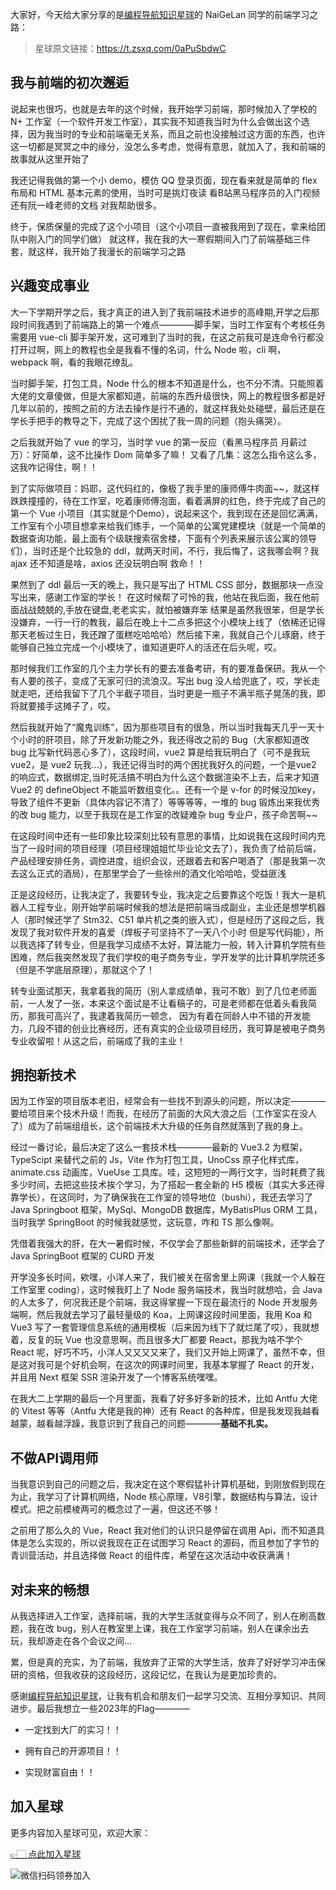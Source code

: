 大家好，今天给大家分享的是[编程导航知识星球](https://mp.weixin.qq.com/s?__biz=MzI1NDczNTAwMA==&mid=2247524980&idx=2&sn=9ddcdb6c52aa096ed4c5ad0ced946a7d&chksm=e9c28583deb50c95f3c2665713a8bbc372c68332b3bfb846cf4b23af3f1cc07164832a291335&token=689599617&lang=zh_CN&scene=21#wechat_redirect)的 NaiGeLan 同学的前端学习之路：
> 星球原文链接：https://t.zsxq.com/0aPuSbdwC

## 我与前端的初次邂逅

说起来也很巧，也就是去年的这个时候，我开始学习前端，那时候加入了学校的 N+ 工作室（一个软件开发工作室），其实我不知道我当时为什么会做出这个选择，因为我当时的专业和前端毫无关系，而且之前也没接触过这方面的东西，也许这一切都是冥冥之中的缘分，没怎么多考虑，觉得有意思，就加入了，我和前端的故事就从这里开始了

我还记得我做的第一个小 demo，模仿 QQ 登录页面，现在看来就是简单的 flex 布局和 HTML 基本元素的使用，当时可是挑灯夜读 看B站黑马程序员的入门视频 还有阮一峰老师的文档 对我帮助很多。

终于，保质保量的完成了这个小项目（这个小项目一直被我用到了现在，拿来给团队中刚入门的同学们做） 就这样，我在我的大一寒假期间入门了前端基础三件套，就这样，我开始了我漫长的前端学习之路

 

## 兴趣变成事业

大一下学期开学之后，我才真正的进入到了我前端技术进步的高峰期,开学之后那段时间我遇到了前端路上的第一个难点————脚手架，当时工作室有个考核任务需要用 vue-cli 脚手架开发，这可难到了当时的我，在这之前我可是连命令行都没打开过啊，网上的教程也全是我看不懂的名词，什么 Node 啦，cli 啊， webpack 啊，看的我眼花缭乱。

当时脚手架，打包工具，Node 什么的根本不知道是什么，也不分不清。只能照着大佬的文章傻做，但是大家都知道，前端的东西升级很快，网上的教程很多都是好几年以前的，按照之前的方法去操作是行不通的，就这样我处处碰壁，最后还是在学长手把手的教导之下，完成了这个困扰了我一周的问题（抱头痛哭）。

之后我就开始了 vue 的学习，当时学 vue 的第一反应（看黑马程序员 月薪过万）：好简单，这不比操作 Dom 简单多了嘛！ 又看了几集：这怎么指令这么多，这我咋记得住，啊！！

到了实际做项目：妈耶，这代码红的，像极了我手里的康师傅牛肉面~~，就这样跌跌撞撞的，待在工作室，吃着康师傅泡面，看着满屏的红色，终于完成了自己的第一个 Vue 小项目（其实就是个Demo），说起来这个，我到现在还是回忆满满，工作室有个小项目想拿来给我们练手，一个简单的公寓党建模块（就是一个简单的数据查询功能，最上面有个级联搜索宿舍楼，下面有个列表来展示该公寓的领导们），当时还是个比较急的 ddl，就两天时间，不行，我后悔了，这我哪会啊？我 ajax 还不知道是啥，axios 还没玩明白啊 救命！！  

果然到了 ddl 最后一天的晚上，我只是写出了 HTML CSS 部分，数据那块一点没写出来，感谢工作室的学长！ 在这时候帮了可怜的我，他站在我后面，我在他前面战战兢兢的,手放在键盘,老老实实，就怕被嫌弃笨 结果是虽然我很笨，但是学长没嫌弃，一行一行的教我，最后在晚上十二点多把这个小模块上线了（依稀还记得那天老板过生日，我还蹭了蛋糕吃哈哈哈）然后接下来，我就自己个儿琢磨，终于能够自己独立完成一个小模块了，谁知道更吓人的活还在后头呢，哎。

那时候我们工作室的几个主力学长有的要去准备考研，有的要准备保研。我从一个有人要的孩子，变成了无家可归的流浪汉。写出 bug 没人给兜底了，哎，学长走就走吧，还给我留下了几个半截子项目，当时更是一瓶子不满半瓶子晃荡的我，即将就要接手这摊子了，哎。

然后我就开始了“魔鬼训练”，因为那些项目有的很急，所以当时我每天几乎一天十个小时的肝项目，除了开发新功能之外，我还得改之前的 Bug（大家都知道改 bug 比写新代码恶心多了），这段时间，vue2 算是给我玩明白了（可不是我玩 vue2，是 vue2 玩我...），我还记得当时的两个困扰我好久的问题，一个是vue2 的响应式，数据绑定,当时死活搞不明白为什么这个数据渲染不上去，后来才知道 Vue2 的 defineObject 不能监听数组变化。。还有一个是 v-for 的时候没加key，导致了组件不更新（具体内容记不清了）等等等等，一堆的 bug 锻炼出来我优秀的改 bug 能力，以至于我现在是工作室的改疑难杂 bug 专业户，孩子命苦啊~~

在这段时间中还有一些印象比较深刻比较有意思的事情，比如说我在这段时间内充当了一段时间的项目经理（项目经理姐姐忙毕业论文去了），我负责了给前后端，产品经理安排任务，调控进度，组织会议，还跟着去和客户喝酒了（那是我第一次去这么正式的酒局），在那里学会了一些徐州的酒文化哈哈哈，受益匪浅

正是这段经历，让我决定了，我要转专业，我决定之后要靠这个吃饭！我大一是机器人工程专业，刚开始学前端时候我的想法是把前端当成副业，主业还是想学机器人（那时候还学了 Stm32、C51 单片机之类的嵌入式），但是经历了这段之后，我发现了我对软件开发的喜爱（焊板子可坚持不了一天八个小时 但是写代码能），所以我选择了转专业，但是我学习成绩不太好，算法能力一般，转入计算机学院有些困难，然后我突然发现了我们学校的电子商务专业，学开发学的比计算机学院还多（但是不学底层原理），那就这个了！

转专业面试那天，我拿着我的简历（别人拿成绩单，我可不敢）到了几位老师面前，一人发了一张，本来这个面试是不让看稿子的，可是老师都在低着头看我简历，那我可高兴了，我逮着我简历一顿念， 因为有着在同龄人中不错的开发能力，几段不错的创业比赛经历，还有真实的企业级项目经历，我可算是被电子商务专业收留啦！从这之后，前端成了我的主业！

## 拥抱新技术

因为工作室的项目版本老旧，经常会有一些找不到源头的问题，所以决定————要给项目来个技术升级！而我，在经历了前面的大风大浪之后（工作室实在没人了）成为了前端组组长，这个前端技术大升级的任务自然就落到了我的身上。

经过一番讨论，最后决定了这么一套技术栈————最新的 Vue3.2 为框架，TypeScipt 来替代之前的 Js，Vite 作为打包工具，UnoCss 原子化样式库，animate.css 动画库，VueUse 工具库。哇，这短短的一两行文字，当时耗费了我多少时间，去把这些技术挨个学习，为了搭起一套全新的 H5 模板（其实大多还得靠学长），在这同时，为了确保我在工作室的领导地位（bushi），我还去学习了 Java Springboot 框架，MySql、MongoDB 数据库，MyBatisPlus ORM 工具，当时我学 SpringBoot 的时候我就感觉，这玩意，咋和 TS 那么像啊。

凭借着我强大的肝，在大一暑假时候，不仅学会了那些新鲜的前端技术，还学会了 Java SpringBoot 框架的 CURD 开发

开学没多长时间，欸嘿，小洋人来了，我们被关在宿舍里上网课（我就一个人躲在工作室里 coding），这时候我盯上了 Node 服务端技术，我当时就想哈，会 Java 的人太多了，何况我还是个前端，我这得掌握一下现在最流行的 Node 开发服务端啊，然后我就去学习了最轻量级的 Koa，上网课这段时间里面，我用 Koa 和 Vue3 写了一套管理信息系统的通用模板（后来因为线下了就烂尾了哎），我就想着，反复的玩 Vue 也没意思啊，而且很多大厂都要 React，那我为啥不学个 React 呢，好巧不巧，小洋人又又又又来了，我们又开始上网课了，虽然不幸，但是这对我可是个好机会啊，在这次的网课时间里，我基本掌握了 React 的开发，并且用 Next 框架 SSR 渲染开发了一个博客系统嘿嘿。

在我大二上学期的最后一个月里面，我看了好多好多新的技术，比如 Antfu 大佬的 Vitest 等等（Antfu 大佬是我的神）还有 React 的各种库，但是我发现我越看越蒙，越看越浮躁，我意识到了我自己的问题————**基础不扎实。**



## 不做API调用师

当我意识到自己的问题之后，我决定在这个寒假猛补计算机基础，到刚放假到现在为止，我学习了计算机网络，Node 核心原理，V8引擎，数据结构与算法，设计模式。把之前模棱两可的概念过了一遍，但这还不够！ 

之前用了那么久的 Vue，React 我对他们的认识只是停留在调用 Api，而不知道具体是怎么实现的，所以说我现在正在试图学习 React 的源码，而且参加了字节的青训营活动，并且选择做 React 的组件库，希望在这次活动中收获满满！

## 对未来的畅想

    

从我选择进入工作室，选择前端，我的大学生活就变得与众不同了，别人在刷高数题，我在改 bug，别人在教室里上课，我在工作室学习前端，别人在课余出去玩，我却游走在各个会议之间... 

累，但是真的充实，为了前端，我放弃了正常的大学生活，放弃了好好学习冲击保研的资格，但我收获的这段经历，这段记忆，在我认为是更加珍贵的。

感谢[编程导航知识星球](https://mp.weixin.qq.com/s?__biz=MzI1NDczNTAwMA==&mid=2247524980&idx=2&sn=9ddcdb6c52aa096ed4c5ad0ced946a7d&chksm=e9c28583deb50c95f3c2665713a8bbc372c68332b3bfb846cf4b23af3f1cc07164832a291335&token=689599617&lang=zh_CN&scene=21#wechat_redirect)，让我有机会和朋友们一起学习交流、互相分享知识、共同进步。最后我想立一些2023年的Flag————

-  一定找到大厂的实习！！ 

-  拥有自己的开源项目！！

-  实现财富自由！！


## 加入星球

更多内容加入星球可见，欢迎大家：

[👉🏻 点此加入星球](/加入星球.md)

![微信扫码领券加入](https://xingqiu-tuchuang-1256524210.cos.ap-shanghai.myqcloud.com/1/%E7%9F%A5%E8%AF%86%E6%98%9F%E7%90%83%E6%89%AB%E7%A0%81.jpeg)
